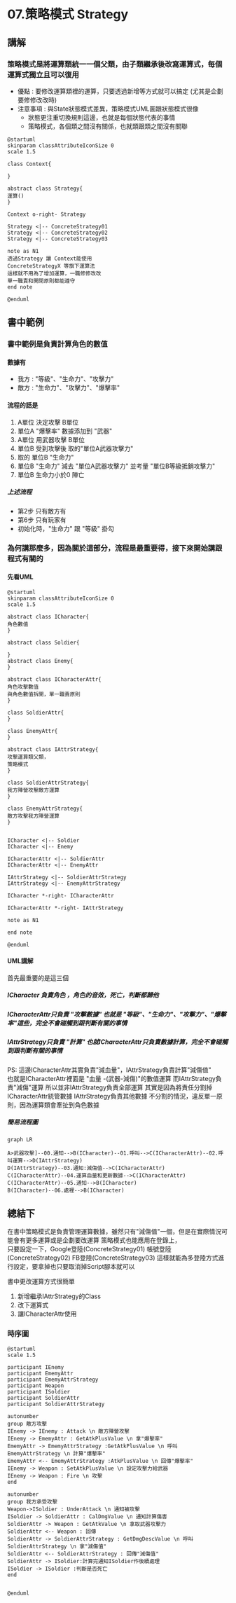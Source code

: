 # 07.策略模式 Strategy

## 講解

### 策略模式是將運算類統一一個父類，由子類繼承後改寫運算式，每個運算式獨立且可以復用
- 優點 : 要修改運算類裡的運算，只要透過新增等方式就可以搞定 (尤其是企劃要修修改改時)
- 注意事項 : 與State狀態模式差異，策略模式UML圖跟狀態模式很像
    - 狀態更注重切換規則這邊，也就是每個狀態代表的事情
    - 策略模式，各個類之間沒有關係，也就類跟類之間沒有關聯

```puml
@startuml
skinparam classAttributeIconSize 0
scale 1.5

class Context{

}

abstract class Strategy{
運算()
}

Context o-right- Strategy

Strategy <|-- ConcreteStrategy01
Strategy <|-- ConcreteStrategy02
Strategy <|-- ConcreteStrategy03

note as N1
透過Strategy 讓 Context能使用
ConcreteStrategyX 等旗下運算法
這樣就不用為了增加運算，一職修修改改
單一職責和開閉原則都能遵守
end note

@enduml
```

## 書中範例

### 書中範例是負責計算角色的數值

#### 數據有
- 我方 : "等級"、"生命力"、"攻擊力"
- 敵方 : "生命力"、"攻擊力"、"爆擊率"

#### 流程的話是
1. A單位 決定攻擊 B單位
2. 單位A "爆擊率" 數據添加到 "武器"
3. A單位 用武器攻擊 B單位
4. 單位B 受到攻擊後 取的"單位A武器攻擊力"
5. 取的 單位B "生命力"
6. 單位B "生命力" 減去 "單位A武器攻擊力" 並考量 "單位B等級抵銷攻擊力"
7. 單位B 生命力小於0 陣亡

##### 上述流程
- 第2步 只有敵方有
- 第6步 只有玩家有
- 初始化時，"生命力" 跟 "等級" 掛勾

<!--
##### 流程圖


```flowchart
st0=>start: AI開始
st=>start: A單位
op1=>operation: 準備攻擊
op2=>subroutine: 計算"爆擊率(敵方專用)"和"攻擊力"
op3=>operation: 設定給武器
op4=>inputoutput: 攻擊
st2=>start: B單位
op5=>operation: 取的單位A武器攻擊力
op6=>operation: 取的單位B生命力
op7=>subroutine: 計算"生命力"、"攻擊力"、"等級"
cond1=>condition: 是否死亡
e=>end: 死亡




st0->st->op1->op2->op3->op4(right)->st2->op5->op6->op7(right)->cond1
cond1(yes)->e
cond1(no)->st

```
-->

### 為何講那麼多，因為關於這部分，流程是最重要得，接下來開始講跟程式有關的

#### 先看UML

```puml
@startuml
skinparam classAttributeIconSize 0
scale 1.5

abstract class ICharacter{
角色數值
}

abstract class Soldier{

}
abstract class Enemy{
}

abstract class ICharacterAttr{
角色攻擊數值
與角色數值拆開，單一職責原則
}

class SoldierAttr{
}

class EnemyAttr{
}

abstract class IAttrStrategy{
攻擊運算類父類，
策略模式
}

class SoldierAttrStrategy{
我方陣營攻擊敵方運算
}

class EnemyAttrStrategy{
敵方攻擊我方陣營運算
}
 

ICharacter <|-- Soldier
ICharacter <|-- Enemy

ICharacterAttr <|-- SoldierAttr
ICharacterAttr <|-- EnemyAttr

IAttrStrategy <|-- SoldierAttrStrategy
IAttrStrategy <|-- EnemyAttrStrategy

ICharacter *-right- ICharacterAttr

ICharacterAttr *-right- IAttrStrategy

note as N1

end note

@enduml
```

#### UML講解

首先最重要的是這三個

##### ICharacter 負責角色 ，角色的音效，死亡，判斷都歸他

##### ICharacterAttr只負責 **"攻擊數據"** 也就是 "等級"、"生命力"、"攻擊力"、"爆擊率"這些，完全不會碰觸到跟判斷有關的事情  

##### IAttrStrategy只負責 **"計算"** 也就ICharacterAttr只負責**數據計算**，完全不會碰觸到跟判斷有關的事情

PS:
這邊ICharacterAttr其實負責"減血量"，IAttrStrategy負責計算"減傷值"   
也就是ICharacterAttr裡面是 "血量 -(武器-減傷)"的數值運算
而IAttrStrategy負責"減傷"運算
所以並非IAttrStrategy負責全部運算
其實是因為將責任分割掉ICharacterAttr統管數據 IAttrStrategy負責其他數據
不分割的情況，違反單一原則，因為運算類會牽扯到角色數據

##### 簡易流程圖

```mermaid
graph LR

A>武器攻擊]--00.通知-->B(ICharacter)--01.呼叫-->C(ICharacterAttr)--02.呼叫運算-->D(IAttrStrategy)
D(IAttrStrategy)--03.通知:減傷值-->C(ICharacterAttr)
C(ICharacterAttr)--04.運算血量和更新數據-->C(ICharacterAttr)
C(ICharacterAttr)--05.通知-->B(ICharacter)
B(ICharacter)--06.處裡-->B(ICharacter)
```

## 總結下

在書中策略模式是負責管理運算數據，雖然只有"減傷值"一個，但是在實際情況可能會有更多運算或是企劃要改運算
策略模式也能應用在登錄上，  
只要設定一下，Google登陸(ConcreteStrategy01) 帳號登陸(ConcreteStrategy02) FB登陸(ConcreteStrategy03)
這樣就能為多登陸方式進行設定，要拿掉也只要取消掉Script腳本就可以

書中更改運算方式很簡單
1. 新增繼承IAttrStrategy的Class
2. 改下運算式
3. 讓ICharacterAttr使用

### 時序圖

```puml
@startuml
scale 1.5

participant IEnemy
participant EmemyAttr
participant EmemyAttrStrategy
participant Weapon
participant ISoldier
participant SoldierAttr
participant SoldierAttrStrategy

autonumber
group 敵方攻擊
IEnemy -> IEnemy : Attack \n 敵方陣營攻擊
IEnemy -> EmemyAttr : GetAtkPlusValue \n 拿"爆擊率"
EmemyAttr -> EmemyAttrStrategy :GetAtkPlusValue \n 呼叫EmemyAttrStrategy \n 計算"爆擊率"
EmemyAttr <-- EmemyAttrStrategy :AtkPlusValue \n 回傳"爆擊率"
IEnemy -> Weapon : SetAtkPlusValue \n 設定攻擊力給武器
IEnemy -> Weapon : Fire \n 攻擊
end

autonumber
group 我方承受攻擊
Weapon->ISoldier : UnderAttack \n 通知被攻擊
ISoldier -> SoldierAttr : CalDmgValue \n 通知計算傷害
SoldierAttr -> Weapon : GetAtkValue \n 拿取武器攻擊力
SoldierAttr <-- Weapon : 回傳
SoldierAttr -> SoldierAttrStrategy : GetDmgDescValue \n 呼叫SoldierAttrStrategy \n 拿"減傷值"
SoldierAttr <-- SoldierAttrStrategy : 回傳"減傷值"
SoldierAttr -> ISoldier:計算完通知ISoldier作後續處理
ISoldier -> ISoldier :判斷是否死亡
end


@enduml
```

